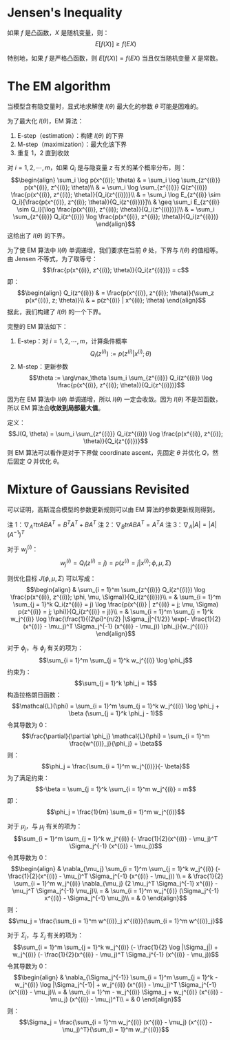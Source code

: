 # Jensen's Inequality
如果 $f$ 是凸函数，$X$ 是随机变量，则：
$$E[f(X)] \geq f(EX)$$

特别地，如果 $f$ 是严格凸函数，则 $E[f(X)] = f(EX)$ 当且仅当随机变量 $X$ 是常数。

# The EM algorithm
当模型含有隐变量时，显式地求解使 $l(\theta)$ 最大化的参数 $\theta$ 可能是困难的。

为了最大化 $l(\theta)$，EM 算法：
1. E-step（estimation）：构建 $l(\theta)$ 的下界
2. M-step（maximization）：最大化该下界
3. 重复 1，2 直到收敛

对 $i = 1, 2, \cdots, m$，如果 $Q_i$ 是与隐变量 $z$ 有关的某个概率分布，则：
$$\begin{align}
\sum_i \log p(x^{(i)}; \theta) & = \sum_i \log \sum_{z^{(i)}} p(x^{(i)}, z^{(i)}; \theta)\\
& = \sum_i \log \sum_{z^{(i)}} Q(z^{(i)}) \frac{p(x^{(i)}, z^{(i)}; \theta)}{Q_i(z^{(i)})}\\
& = \sum_i \log E_{z^{(i)} \sim Q_i}[\frac{p(x^{(i)}, z^{(i)}; \theta)}{Q_i(z^{(i)})}]\\
& \geq \sum_i E_{z^{(i)} \sim Q_i}[\log \frac{p(x^{(i)}, z^{(i)}; \theta)}{Q_i(z^{(i)})}]\\
& = \sum_i \sum_{z^{(i)}} Q_i(z^{(i)}) \log \frac{p(x^{(i)}, z^{(i)}; \theta)}{Q_i(z^{(i)})}
\end{align}$$
这给出了 $l(\theta)$ 的下界。

为了使 EM 算法中 $l(\theta)$ 单调递增，我们要求在当前 $\theta$ 处，下界与 $l(\theta)$ 的值相等。由 Jensen 不等式，为了取等号：
$$\frac{p(x^{(i)}, z^{(i)}; \theta)}{Q_i(z^{(i)})} = c$$
即：
$$\begin{align}
Q_i(z^{(i)}) & = \frac{p(x^{(i)}, z^{(i)}; \theta)}{\sum_z p(x^{(i)}, z; \theta)}\\
& = p(z^{(i)} | x^{(i)}; \theta)
\end{align}$$
据此，我们构建了 $l(\theta)$ 的一个下界。

完整的 EM 算法如下：
1. E-step：对 $i = 1, 2, \cdots, m$，计算条件概率
$$Q_i(z^{(i)}) := p(z^{(i)} | x^{(i)}; \theta)$$
2. M-step：更新参数
$$\theta := \arg\max_\theta \sum_i \sum_{z^{(i)}} Q_i(z^{(i)}) \log \frac{p(x^{(i)}, z^{(i)}; \theta)}{Q_i(z^{(i)})}$$

因为在 EM 算法中 $l(\theta)$ 单调递增，所以 $l(\theta)$ 一定会收敛。因为 $l(\theta)$ 不是凹函数，所以 EM 算法会**收敛到局部最大值**。

定义：
$$J(Q, \theta) = \sum_i \sum_{z^{(i)}} Q_i(z^{(i)}) \log \frac{p(x^{(i)}, z^{(i)}; \theta)}{Q_i(z^{(i)})}$$
则 EM 算法可以看作是对于下界做 coordinate ascent，先固定 $\theta$ 并优化 $Q$，然后固定 $Q$ 并优化 $\theta$。

# Mixture of Gaussians Revisited
可以证明，高斯混合模型的参数更新规则可以由 EM 算法的参数更新规则得到。

注 1：$\nabla_{A^T} tr ABA^T = B^TA^T + BA^T$
注 2：$\nabla_B tr ABA^T = A^TA$
注 3：$\nabla_A |A| = |A|(A^{-1})^T$

对于 $w_j^{(i)}$：
$$w_j^{(i)} = Q_i(z^{(i)} = j) = p(z^{(i)} = j | x^{(i)}; \phi, \mu, \Sigma)$$

则优化目标 $J(\phi, \mu, \Sigma)$ 可以写成：
$$\begin{align}
& \sum_{i = 1}^m \sum_{z^{(i)}} Q_i(z^{(i)}) \log \frac{p(x^{(i)}, z^{(i)}; \phi, \mu, \Sigma)}{Q_i(z^{(i)})}\\
= & \sum_{i = 1}^m \sum_{j = 1}^k Q_i(z^{(i)} = j) \log \frac{p(x^{(i)} | z^{(i)} = j; \mu, \Sigma) p(z^{(i)} = j; \phi)}{Q_i(z^{(i)} = j)}\\
= & \sum_{i = 1}^m \sum_{j = 1}^k w_j^{(i)} \log \frac{\frac{1}{(2\pi)^{n/2} |\Sigma_j|^{1/2}} \exp(- \frac{1}{2} (x^{(i)} - \mu_j)^T \Sigma_j^{-1} (x^{(i)} - \mu_j)) \phi_j}{w_j^{(i)}}
\end{align}$$

对于 $\phi_j$，与 $\phi_j$ 有关的项为：
$$\sum_{i = 1}^m \sum_{j = 1}^k w_j^{(i)} \log \phi_j$$
约束为：
$$\sum_{j = 1}^k \phi_j = 1$$
构造拉格朗日函数：
$$\mathcal{L}(\phi) = \sum_{i = 1}^m \sum_{j = 1}^k w_j^{(i)} \log \phi_j + \beta (\sum_{j = 1}^k \phi_j - 1)$$
令其导数为 0：
$$\frac{\partial}{\partial \phi_j} \mathcal{L}(\phi) = \sum_{i = 1}^m \frac{w^{(i)}_j}{\phi_j} + \beta$$
则：
$$\phi_j = \frac{\sum_{i = 1}^m w_j^{(i)}}{- \beta}$$
为了满足约束：
$$-\beta = \sum_{j = 1}^k \sum_{i = 1}^m w_j^{(i)} = m$$
即：
$$\phi_j = \frac{1}{m} \sum_{i = 1}^m w_j^{(i)}$$

对于 $\mu_j$，与 $\mu_j$ 有关的项为：
$$\sum_{i = 1}^m \sum_{j = 1}^k w_j^{(i)} (- \frac{1}{2}(x^{(i)} - \mu_j)^T \Sigma_j^{-1} (x^{(i)} - \mu_j))$$
令其导数为 0：
$$\begin{align}
& \nabla_{\mu_j} \sum_{i = 1}^m \sum_{j = 1}^k w_j^{(i)} (- \frac{1}{2}(x^{(i)} - \mu_j)^T \Sigma_j^{-1} (x^{(i)} - \mu_j)) \\
= & \frac{1}{2} \sum_{i = 1}^m w_j^{(i)} \nabla_{\mu_j} (2 \mu_j^T \Sigma_j^{-1} x^{(i)} - \mu_j^T \Sigma_j^{-1} \mu_j)\\
= & \sum_{i = 1}^m w_j^{(i)} (\Sigma_j^{-1} x^{(i)} - \Sigma_j^{-1} \mu_j)\\
= & 0
\end{align}$$
则：
$$\mu_j = \frac{\sum_{i = 1}^m w^{(i)}_j x^{(i)}}{\sum_{i = 1}^m w^{(i)}_j}$$

对于 $\Sigma_j$，与 $\Sigma_j$ 有关的项为：
$$\sum_{i = 1}^m \sum_{j = 1}^k w_j^{(i)} (- \frac{1}{2} \log |\Sigma_j|) + w_j^{(i)} (- \frac{1}{2}(x^{(i)} - \mu_j)^T \Sigma_j^{-1} (x^{(i)} - \mu_j))$$
令其导数为 0：
$$\begin{align}
& \nabla_{\Sigma_j^{-1}} \sum_{i = 1}^m \sum_{j = 1}^k - w_j^{(i)} \log |\Sigma_j^{-1}| + w_j^{(i)} (x^{(i)} - \mu_j)^T \Sigma_j^{-1} (x^{(i)} - \mu_j)\\
= & \sum_{i = 1}^m - w_j^{(i)} \Sigma_j + w_j^{(i)} (x^{(i)} - \mu_j) (x^{(i)} - \mu_j)^T\\
= & 0
\end{align}$$
则：
$$\Sigma_j = \frac{\sum_{i = 1}^m w_j^{(i)} (x^{(i)} - \mu_j) (x^{(i)} - \mu_j)^T}{\sum_{i = 1}^m w_j^{(i)}}$$







